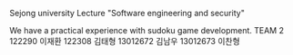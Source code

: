 Sejong university 
Lecture "Software engineering and security"
 
We have a practical experience with sudoku game development.
TEAM 2
122290 이재환
122308 김태형
13012672 김남우
13012673 이찬형
